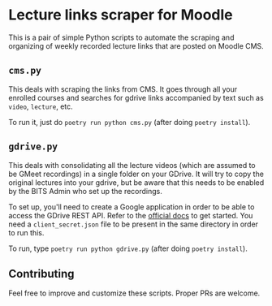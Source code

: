 # Lecture links scraper for Moodle

This is a pair of simple Python scripts to automate the scraping and organizing of weekly recorded lecture links that are posted on Moodle CMS.

## `cms.py`

This deals with scraping the links from CMS. It goes through all your enrolled courses and searches for gdrive links accompanied by text such as `video`, `lecture`, etc.

To run it, just do `poetry run python cms.py` (after doing `poetry install`).

## `gdrive.py`

This deals with consolidating all the lecture videos (which are assumed to be GMeet recordings) in a single folder on your GDrive. It will try to copy the original lectures into your gdrive, but be aware that this needs to be enabled by the BITS Admin who set up the recordings.

To set up, you'll need to create a Google application in order to be able to access the GDrive REST API. Refer to the [official docs](https://developers.google.com/drive/api) to get started. You need a `client_secret.json` file to be present in the same directory in order to run this.

To run, type `poetry run python gdrive.py` (after doing `poetry install`).

## Contributing

Feel free to improve and customize these scripts. Proper PRs are welcome.
